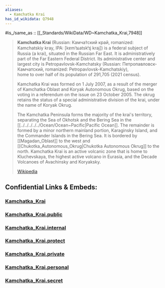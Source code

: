 ```yaml
---
aliases:
  - Kamchatka Krai
has_id_wikidata: Q7948
---
```


#is_/same_as :: [[_Standards/WikiData/WD~Kamchatka_Krai,7948]]


> **Kamchatka Krai** (Russian: Камча́тский край, romanized: Kamchatskiy kray, 
> IPA: [kɐmˈtɕatskʲɪj kraj]) is a federal subject of Russia (a krai), situated in the Russian Far East. 
> It is administratively part of the Far Eastern Federal District. 
> Its administrative center and largest city is Petropavlovsk-Kamchatsky (Russian: Петропавловск-Камчатский, romanized: Petropavlovsk-Kamchatskiy),  
> home to over half of its population of 291,705 (2021 census). 
>
> Kamchatka Krai was formed on 1 July 2007, as a result of the merger of Kamchatka Oblast and Koryak Autonomous Okrug, based on the voting in a referendum on the issue on 23 October 2005. The okrug retains the status of a special administrative division of the krai, under the name of Koryak Okrug.
>
> The Kamchatka Peninsula forms the majority of the krai's territory, 
> separating the Sea of Okhotsk and the Bering Sea in the [[../../../../../Ocean/Ocean~Pacific|Pacific Ocean]]. 
> The remainder is formed by a minor northern mainland portion, Karaginsky Island, 
> and the Commander Islands in the Bering Sea. It is bordered by [[Magadan_Oblast]] to the west and [[Chukotka_Autonomous_Okrug|Chukotka Autonomous Okrug]] to the north. 
> Kamchatka Krai is an active volcanic zone that is home to Kluchevskaya, 
> the highest active volcano in Eurasia, and the Decade Volcanoes of Avachinsky and Koryaksky.
>
> [Wikipedia](https://en.wikipedia.org/wiki/Kamchatka%20Krai) 


## Confidential Links & Embeds: 

### [Kamchatka_Krai](/_Standards/Earth/Continent/Europe/Europe~East/Russia/Siberia/Kamchatka_Krai.md) 

### [Kamchatka_Krai.public](/_public/Earth/Continent/Europe/Europe~East/Russia/Siberia/Kamchatka_Krai.public.md) 

### [Kamchatka_Krai.internal](/_internal/Earth/Continent/Europe/Europe~East/Russia/Siberia/Kamchatka_Krai.internal.md) 

### [Kamchatka_Krai.protect](/_protect/Earth/Continent/Europe/Europe~East/Russia/Siberia/Kamchatka_Krai.protect.md) 

### [Kamchatka_Krai.private](/_private/Earth/Continent/Europe/Europe~East/Russia/Siberia/Kamchatka_Krai.private.md) 

### [Kamchatka_Krai.personal](/_personal/Earth/Continent/Europe/Europe~East/Russia/Siberia/Kamchatka_Krai.personal.md) 

### [Kamchatka_Krai.secret](/_secret/Earth/Continent/Europe/Europe~East/Russia/Siberia/Kamchatka_Krai.secret.md)

